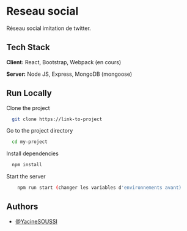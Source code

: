 
# Reseau social 

Réseau social imitation de twitter.

## Tech Stack

**Client:** React, Bootstrap, Webpack (en cours)

**Server:** Node JS, Express, MongoDB (mongoose)


## Run Locally

Clone the project

```bash
  git clone https://link-to-project
```

Go to the project directory

```bash
  cd my-project
```

Install dependencies

```bash
  npm install
```

Start the server

```bash
    npm run start (changer les variables d'environnements avant)
```


## Authors

- [@YacineSOUSSI](https://www.github.com/YacineSoussi)

